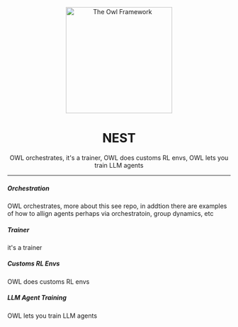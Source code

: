 <p align="center">
  <img src="https://cdn.prod.website-files.com/5ec80a7889378b357778c2fd/5ec80a7889378bc49778c7b6_Turner%20-%20The%20Nightwatcher.jpg" alt="The Owl Framework" width="240" />
</p>

<h1 align="center">NEST</h1>

<p align="center">
  OWL orchestrates, it's a trainer, OWL does customs RL envs, OWL lets you train LLM agents
</p>

<hr />

<h5 align="left">Orchestration</h5>
<p align="left">
  OWL orchestrates, more about this see repo, in addtion there are examples of how to allign agents perhaps via orchestratoin, group dynamics, etc
</p>

<h5 align="left">Trainer</h5>
<p align="left">
  it's a trainer
</p>

<h5 align="left">Customs RL Envs</h5>
<p align="left">
  OWL does customs RL envs
</p>

<h5 align="left">LLM Agent Training</h5>
<p align="left">
  OWL lets you train LLM agents
</p>
